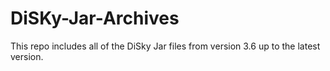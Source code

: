 # DiSKy-Jar-Archives
This repo includes all of the DiSky Jar files from version 3.6 up to the latest version.
